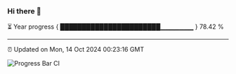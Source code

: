 ### Hi there 👋

⏳ Year progress { ███████████████████████▁▁▁▁▁▁▁ } 78.42 %

---

⏰ Updated on Mon, 14 Oct 2024 00:23:16 GMT

![Progress Bar CI](https://github.com/liununu/liununu/workflows/Progress%20Bar%20CI/badge.svg)
